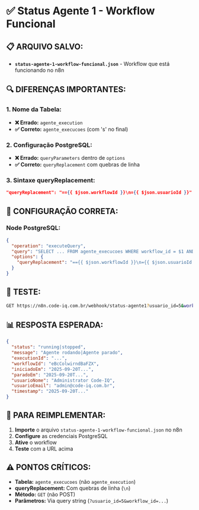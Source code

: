 # ✅ Status Agente 1 - Workflow Funcional

## 📋 **ARQUIVO SALVO:**
- **`status-agente-1-workflow-funcional.json`** - Workflow que está funcionando no n8n

## 🔍 **DIFERENÇAS IMPORTANTES:**

### **1. Nome da Tabela:**
- **❌ Errado:** `agente_execution`
- **✅ Correto:** `agente_execucoes` (com 's' no final)

### **2. Configuração PostgreSQL:**
- **❌ Errado:** `queryParameters` dentro de `options`
- **✅ Correto:** `queryReplacement` com quebras de linha

### **3. Sintaxe queryReplacement:**
```json
"queryReplacement": "=={{ $json.workflowId }}\n={{ $json.usuarioId }}"
```

## 🎯 **CONFIGURAÇÃO CORRETA:**

### **Node PostgreSQL:**
```json
{
  "operation": "executeQuery",
  "query": "SELECT ... FROM agente_execucoes WHERE workflow_id = $1 AND usuario_id = $2",
  "options": {
    "queryReplacement": "=={{ $json.workflowId }}\n={{ $json.usuarioId }}"
  }
}
```

## 🧪 **TESTE:**
```bash
GET https://n8n.code-iq.com.br/webhook/status-agente1?usuario_id=5&workflow_id=eBcColwirndBaFZX
```

## 📊 **RESPOSTA ESPERADA:**
```json
{
  "status": "running|stopped",
  "message": "Agente rodando|Agente parado",
  "executionId": "...",
  "workflowId": "eBcColwirndBaFZX",
  "iniciadoEm": "2025-09-20T...",
  "paradoEm": "2025-09-20T...",
  "usuarioNome": "Administrator Code-IQ",
  "usuarioEmail": "admin@code-iq.com.br",
  "timestamp": "2025-09-20T..."
}
```

## 🚀 **PARA REIMPLEMENTAR:**
1. **Importe** o arquivo `status-agente-1-workflow-funcional.json` no n8n
2. **Configure** as credenciais PostgreSQL
3. **Ative** o workflow
4. **Teste** com a URL acima

## ⚠️ **PONTOS CRÍTICOS:**
- **Tabela:** `agente_execucoes` (não `agente_execution`)
- **queryReplacement:** Com quebras de linha (`\n`)
- **Método:** `GET` (não POST)
- **Parâmetros:** Via query string (`?usuario_id=5&workflow_id=...`)
